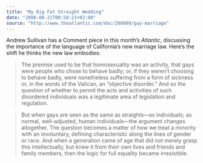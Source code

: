 ```yaml
---
title: "My Big Fat Straight Wedding"
date: "2008-08-21T00:58:21+02:00"
source: "http://www.theatlantic.com/doc/200809/gay-marriage"
---
```


Andrew Sullivan has a Comment piece in this month’s <cite>Atlantic</cite>, discussing the importance of the language of California’s new marriage law. Here’s the shift he thinks the new law embodies:

> The premise used to be that homosexuality was an activity, that gays were people who chose to behave badly; or, if they weren’t choosing to behave badly, were nonetheless suffering from a form of sickness or, in the words of the Vatican, an “objective disorder.” And so the question of whether to permit the acts and activities of such disordered individuals was a legitimate area of legislation and regulation.

> But when gays are seen as the same as straights—as individuals; as normal, well-adjusted, human individuals—the argument changes altogether. The question becomes a matter of how we treat a minority with an involuntary, defining characteristic along the lines of gender or race. And when a generation came of age that did not merely grasp this intellectually, but knew it from their own lives and friends and family members, then the logic for full equality became irresistible.
